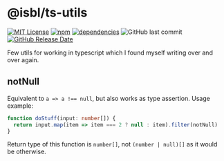 # @isbl/ts-utils

[![MIT License](https://img.shields.io/npm/l/@isbl/ts-utils?style=flat)](https://github.com/CodeWitchBella/isbl-ts-utils/blob/main/LICENSE)
[![npm](https://img.shields.io/npm/v/@isbl/ts-utils?style=flat)](https://www.npmjs.com/package/@isbl/ts-utils)
[![dependencies](https://img.shields.io/librariesio/release/npm/@isbl/ts-utils?style=flat)](https://github.com/CodeWitchBella/isbl-ts-utils/blob/main/package.json)
![GitHub last commit](https://img.shields.io/github/last-commit/CodeWitchBella/isbl-ts-utils?style=flat)
[![GitHub Release Date](https://img.shields.io/github/release-date/CodeWitchBella/isbl-ts-utils?style=flat)](https://github.com/CodeWitchBella/isbl-ts-utils/releases)

Few utils for working in typescript which I found myself writing over and over
again.

## notNull

Equivalent to `a => a !== null`, but also works as type assertion. Usage example:

```ts
function doStuff(input: number[]) {
  return input.map(item => item === 2 ? null : item).filter(notNull)
}
```

Return type of this function is `number[]`, not `(number | null)[]` as it would
be otherwise.
